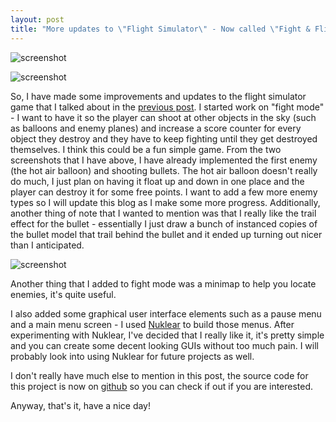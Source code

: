 ```yaml
---
layout: post
title: "More updates to \"Flight Simulator\" - Now called \"Fight & Flight\"!"
---
```


![screenshot](/blog/images/flight-and-fight-screenshot1.jpg)

![screenshot](/blog/images/flight-and-fight-screenshot2.jpg)

So, I have made some improvements and updates to the flight simulator game that
I talked about in the [previous post](https://jli69.github.io/blog/2024/08/02/flightsim.html).
I started work on "fight mode" - I want to have it so the player can shoot at
other objects in the sky (such as balloons and enemy planes) and increase a score
counter for every object they destroy and they have to keep fighting until they
get destroyed themselves. I think this could be a fun simple game. From the two
screenshots that I have above, I have already implemented the first enemy
(the hot air balloon) and shooting bullets. The hot air balloon doesn't really
do much, I just plan on having it float up and down in one place and the player
can destroy it for some free points. I want to add a few more enemy types so I
will update this blog as I make some more progress. Additionally, another thing
of note that I wanted to mention was that I really like the trail effect for the
bullet - essentially I just draw a bunch of instanced copies of the bullet model
that trail behind the bullet and it ended up turning out nicer than I anticipated.

![screenshot](/blog/images/flight-and-fight-minimap.jpg)

Another thing that I added to fight mode was a minimap to help you locate enemies,
it's quite useful.

I also added some graphical user interface elements such as a pause menu and a
main menu screen - I used [Nuklear](https://github.com/Immediate-Mode-UI/Nuklear)
to build those menus. After experimenting with Nuklear, I've decided that I really
like it, it's pretty simple and you can create some decent looking GUIs without
too much pain. I will probably look into using Nuklear for future projects as
well.

I don't really have much else to mention in this post, the source code for this
project is now on [github](https://github.com/JLi69/flight-and-fight) so you
can check if out if you are interested.

Anyway, that's it, have a nice day!
